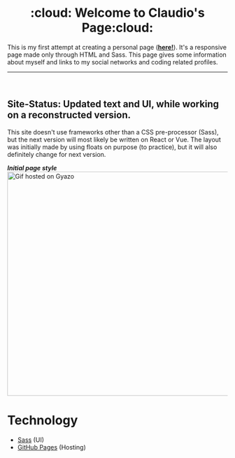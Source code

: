 # 
<h1 align='center'> :cloud: Welcome to Claudio's Page:cloud:</h1>

This is my first attempt at creating a personal page (**[here!](https://claudiferock.github.io/Page/)**). It's a responsive page made only through  HTML and Sass. This page gives some information about myself and links to my social networks and coding related profiles.

------------------------------  
<br />

## Site-Status: Updated text and UI, while working on a reconstructed version.

This site doesn't use frameworks other than a CSS pre-processor (Sass), but the next version will most likely be written on React or Vue. The layout was initially made by using floats on purpose (to practice), but it will also definitely change for next version. 

***Initial page style***<br />
<a href="https://gyazo.com/abec9fcc48a47986f5bd749161a90b5f"><img src="https://i.gyazo.com/abec9fcc48a47986f5bd749161a90b5f.gif" alt="Gif hosted on Gyazo" width="512"/></a>

# Technology
- [Sass](https://sass-lang.com/guide) (UI)
- [GitHub Pages](https://pages.github.com/) (Hosting)

